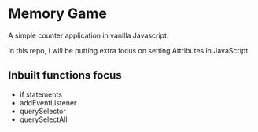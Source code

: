 # Memory Game
A simple counter application in vanilla Javascript.

In this repo, I will be putting extra focus on setting Attributes in JavaScript. 


## Inbuilt functions focus
- if statements
- addEventListener
- querySelector
- querySelectAll


